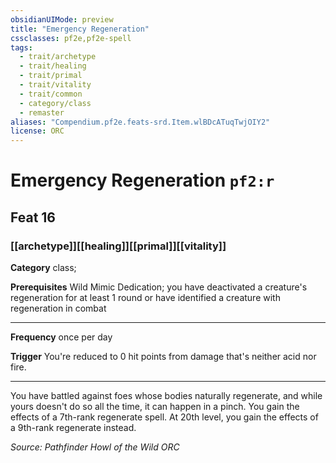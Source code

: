 ```yaml
---
obsidianUIMode: preview
title: "Emergency Regeneration"
cssclasses: pf2e,pf2e-spell
tags:
  - trait/archetype
  - trait/healing
  - trait/primal
  - trait/vitality
  - trait/common
  - category/class
  - remaster
aliases: "Compendium.pf2e.feats-srd.Item.wlBDcATuqTwjOIY2"
license: ORC
---
```

# Emergency Regeneration `pf2:r`
## Feat 16
### [[archetype]][[healing]][[primal]][[vitality]]

**Category** class; 



**Prerequisites** Wild Mimic Dedication; you have deactivated a creature's regeneration for at least 1 round or have identified a creature with regeneration in combat
* * *
**Frequency** once per day

**Trigger** You're reduced to 0 hit points from damage that's neither acid nor fire.

* * *

You have battled against foes whose bodies naturally regenerate, and while yours doesn't do so all the time, it can happen in a pinch. You gain the effects of a 7th-rank regenerate spell. At 20th level, you gain the effects of a 9th-rank regenerate instead.

*Source: Pathfinder Howl of the Wild*
*ORC*
